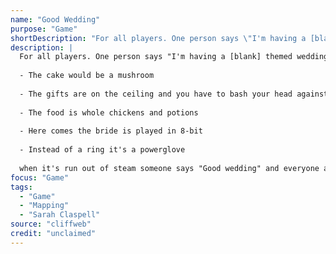 ```yaml
---
name: "Good Wedding"
purpose: "Game"
shortDescription: "For all players. One person says \"I'm having a [blank] themed wedding\" say, \"I'm having a Nintendo themed wedding\". The other players - and the original one can then reason what they would have at that wedding."
description: |
  For all players. One person says "I'm having a [blank] themed wedding" say, "I'm having a Nintendo themed wedding". The other players - and the original one can then reason what they would have at that wedding.
  
  - The cake would be a mushroom
  
  - The gifts are on the ceiling and you have to bash your head against them to get the gifts out.
  
  - The food is whole chickens and potions
  
  - Here comes the bride is played in 8-bit
  
  - Instead of a ring it's a powerglove
  
  when it's run out of steam someone says "Good wedding" and everyone agrees
focus: "Game"
tags:
  - "Game"
  - "Mapping"
  - "Sarah Claspell"
source: "cliffweb"
credit: "unclaimed"
---
```


